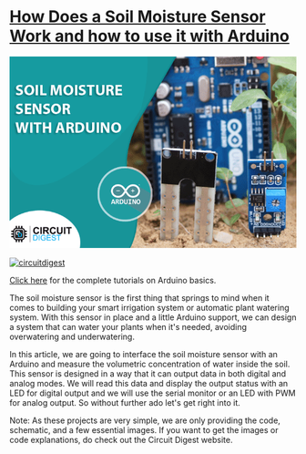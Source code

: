 # [How Does a Soil Moisture Sensor Work and how to use it with Arduino](https://circuitdigest.com/microcontroller-projects/interfacing-soil-moisture-sensor-with-arduino-uno)

![Soil Moisture Sensor with Arduino](https://github.com/Circuit-Digest/Basic-Arduino-Tutorials-for-Beginners-/blob/main/Interfacing%20Soil%20Moisture%20Sensor%20with%20Arduino/images/interfacing_soil_moisture_sensor_modue_with_arduino.png)

[![circuitdigest](https://img.shields.io/static/v1?label=&labelColor=505050&message=Arduino%20Soil%20Moisture%20Sensor%20Working&color=%230076D6&style=social&logo=google-chrome&logoColor=%230076D6)](https://circuitdigest.com/microcontroller-projects/interfacing-soil-moisture-sensor-with-arduino-uno)

[Click here](https://circuitdigest.com/tags/arduino) for the complete tutorials on Arduino basics.

The soil moisture sensor is the first thing that springs to mind when it comes to building your smart irrigation system or automatic plant watering system. With this sensor in place and a little Arduino support, we can design a system that can water your plants when it's needed, avoiding overwatering and underwatering.

In this article, we are going to interface the soil moisture sensor with an Arduino and measure the volumetric concentration of water inside the soil. This sensor is designed in a way that it can output data in both digital and analog modes. We will read this data and display the output status with an LED for digital output and we will use the serial monitor or an LED with PWM for analog output. So without further ado let's get right into it.

Note: As these projects are very simple, we are only providing the code, schematic, and a few essential images. If you want to get the images or code explanations, do check out the Circuit Digest website.
